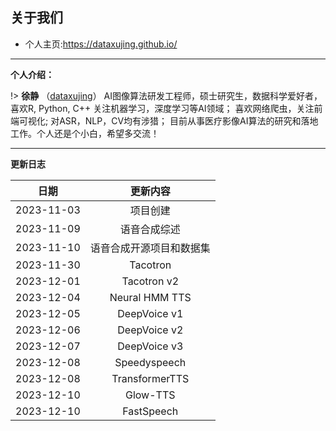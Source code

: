 
## 关于我们

+ 个人主页:https://dataxujing.github.io/

------

**个人介绍：**

!> **徐静** （[dataxujing](https://github.com/DataXujing)） AI图像算法研发工程师，硕士研究生，数据科学爱好者，喜欢R, Python, C++ 关注机器学习，深度学习等AI领域； 喜欢网络爬虫，关注前端可视化; 对ASR，NLP，CV均有涉猎；
目前从事医疗影像AI算法的研究和落地工作。个人还是个小白，希望多交流！

------

**更新日志**

|    日期              |   更新内容                |
|:--------------------:|:-------------------------:|
|2023-11-03            |  项目创建                 |
|2023-11-09            |  语音合成综述             |
|2023-11-10            |  语音合成开源项目和数据集  |
|2023-11-30            |  Tacotron  |
|2023-12-01            |  Tacotron v2  |
|2023-12-04            |  Neural HMM TTS  |
|2023-12-05            |  DeepVoice v1  |
|2023-12-06            |  DeepVoice v2  |
|2023-12-07            |  DeepVoice v3  |
|2023-12-08            |  Speedyspeech  |
|2023-12-08            |  TransformerTTS  |
|2023-12-10           |  Glow-TTS  |
|2023-12-10           |  FastSpeech  |
















































